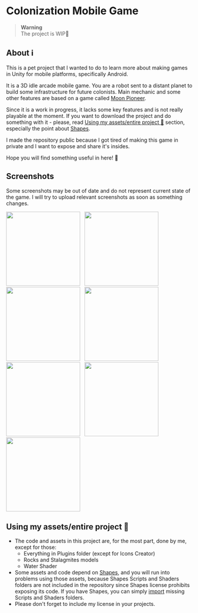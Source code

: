 # Colonization Mobile Game

> **Warning**  
> The project is WIP:construction:

## About :information_source:

This is a pet project that I wanted to do to learn more about making games in Unity for mobile platforms, specifically Android.

It is a 3D idle arcade mobile game. You are a robot sent to a distant planet to build some infrastructure for future colonists. Main mechanic and some other features are based on a game called [Moon Pioneer](https://play.google.com/store/apps/details?id=com.norwichsidegames.tothemoon).

Since it is a work in progress, it lacks some key features and is not really playable at the moment. If you want to download the project and do something with it - please, read [Using my assets/entire project :memo:](#using-my-assetsentire-project-memo) section, especially the point about [Shapes](https://assetstore.unity.com/packages/tools/particles-effects/shapes-173167).

I made the repository public because I got tired of making this game in private and I want to expose and share it's insides.

Hope you will find something useful in here! :purple_heart:

## Screenshots

Some screenshots may be out of date and do not represent current state of the game. I will try to upload relevant screenshots as soon as something changes.

<img src=https://github.com/xyperine/Colonization-Mobile-Game/blob/main/Screenshots/Colonization%20Mobile%20Game_001.jpg width=200> &nbsp;
<img src=https://github.com/xyperine/Colonization-Mobile-Game/blob/main/Screenshots/Colonization%20Mobile%20Game_002.jpg width=200> &nbsp;
<img src=https://github.com/xyperine/Colonization-Mobile-Game/blob/main/Screenshots/Colonization%20Mobile%20Game_003.jpg width=200> &nbsp;
<img src=https://github.com/xyperine/Colonization-Mobile-Game/blob/main/Screenshots/Colonization%20Mobile%20Game_004.jpg width=200> &nbsp;
<img src=https://github.com/xyperine/Colonization-Mobile-Game/blob/main/Screenshots/Colonization%20Mobile%20Game_005.jpg width=200> &nbsp;
<img src=https://github.com/xyperine/Colonization-Mobile-Game/blob/main/Screenshots/Colonization%20Mobile%20Game_006.jpg width=200> &nbsp;
<img src=https://github.com/xyperine/Colonization-Mobile-Game/blob/main/Screenshots/Colonization%20Mobile%20Game_007.jpg width=200>

## Using my assets/entire project :memo:

- The code and assets in this project are, for the most part, done by me, except for those:
    * Everything in Plugins folder (except for Icons Creator)
    * Rocks and Stalagmites models
    * Water Shader  
- Some assets and code depend on [Shapes](https://assetstore.unity.com/packages/tools/particles-effects/shapes-173167), and you will run into problems using those assets, because Shapes Scripts and Shaders folders are not included in the repository since Shapes license prohibits exposing its code. If you have Shapes, you can simply [import](https://docs.unity3d.com/Manual/upm-ui-import.html) missing Scripts and Shaders folders.
- Please don't forget to include my license in your projects.
